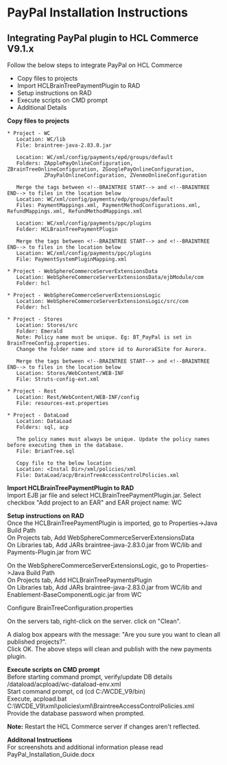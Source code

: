 # PayPal Installation Instructions

## Integrating PayPal plugin to HCL Commerce V9.1.x

Follow the below steps to integrate PayPal on HCL Commerce  
  * Copy files to projects
  * Import HCLBrainTreePaymentPlugin to RAD
  * Setup instructions on RAD
  * Execute scripts on CMD prompt
  * Additional Details
  
  
  **Copy files to projects**
 
    * Project - WC  
       Location: WC/lib  
       File: braintree-java-2.83.0.jar

       Location: WC/xml/config/payments/epd/groups/default  
       Folders: ZApplePayOnlineConfiguration, ZBrainTreeOnlineConfiguration, ZGooglePayOnlineConfiguration,  
                ZPayPalOnlineConfiguration, ZVenmoOnlineConfiguration

       Merge the tags between <!--BRAINTREE START--> and <!--BRAINTREE END--> to files in the location below  
       Location: WC/xml/config/payments/edp/groups/default  
       Files: PaymentMappings.xml, PaymentMethodConfigurations.xml, RefundMappings.xml, RefundMethodMappings.xml

       Location: WC/xml/config/payments/ppc/plugins  
       Folder: HCLBrainTreePaymentPlugin

       Merge the tags between <!--BRAINTREE START--> and <!--BRAINTREE END--> to files in the location below  
       Location: WC/xml/config/payments/ppc/plugins  
       File: PaymentSystemPluginMapping.xml

    * Project - WebSphereCommerceServerExtensionsData   
       Location: WebSphereCommerceServerExtensionsData/ejbModule/com   
       Folder: hcl

    * Project - WebSphereCommerceServerExtensionsLogic  
       Location: WebSphereCommerceServerExtensionsLogic/src/com   
       Folder: hcl

    * Project - Stores   
       Location: Stores/src  
       Folder: Emerald  
       Note: Policy name must be unique. Eg: BT_PayPal is set in BrainTreeConfig.properties.
       Change the folder name and store id to AuroraESite for Aurora.

       Merge the tags between <!--BRAINTREE START--> and <!--BRAINTREE END--> to files in the location below  
       Location: Stores/WebContent/WEB-INF  
       File: Struts-config-ext.xml

    * Project - Rest  
       Location: Rest/WebContent/WEB-INF/config  
       File: resources-ext.properties

    * Project - DataLoad  
       Location: DataLoad  
       Folders: sql, acp

       The policy names must always be unique. Update the policy names before executing them in the database.  
       File: BrianTree.sql  

       Copy file to the below location  
       Location: <Instal Dir>/xml/policies/xml  
       File: DataLoad/acp/BrainTreeAccessControlPolicies.xml

 **Import HCLBrainTreePaymentPlugin to RAD**   
 Import EJB jar file and select HCLBrainTreePaymentPlugin.jar. 
 Select checkbox "Add project to an EAR" and EAR project name: WC  
 
 **Setup instructions on RAD**   
 Once the HCLBrainTreePaymentPlugin is imported, go to Properties->Java Build Path  
 On Projects tab, Add WebSphereCommerceServerExtensionsData  
 On Libraries tab, Add JARs braintree-java-2.83.0.jar from WC/lib and Payments-Plugin.jar from WC  

 On the WebSphereCommerceServerExtensionsLogic, go to Properties->Java Build Path  
 On Projects tab, Add HCLBrainTreePaymentsPlugin  
 On Libraries tab, Add JARs braintree-java-2.83.0.jar from WC/lib and Enablement-BaseComponentLogic.jar from WC  

 Configure BrainTreeConfiguration.properties  

 On the servers tab, right-click on the server. click on "Clean".

 A dialog box appears with the message: "Are you sure you want to clean all published projects?".  
 Click OK. The above steps will clean and publish with the new payments plugin.

 **Execute scripts on CMD prompt**   
 Before starting command prompt, verify/update DB details <Install Dir>/dataload/acpload/wc-dataload-env.xml  
 Start command prompt, cd <Install Dir> (cd C:/WCDE_V9/bin)  
 Execute, acpload.bat C:\WCDE_V9\xml\policies\xml\BraintreeAccessControlPolicies.xml  
 Provide the database password when prompted.  
  
 **Note:** Restart the HCL Commerce server if changes aren't reflected.
 
 **Additonal Instructions**   
 For screenshots and additional information please read PayPal_Installation_Guide.docx
